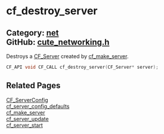 [](../header.md ':include')

# cf_destroy_server

Category: [net](/api_reference?id=net)  
GitHub: [cute_networking.h](https://github.com/RandyGaul/cute_framework/blob/master/include/cute_networking.h)  
---

Destroys a [CF_Server](/net/cf_server.md) created by [cf_make_server](/net/cf_make_server.md).

```cpp
CF_API void CF_CALL cf_destroy_server(CF_Server* server);
```

## Related Pages

[CF_ServerConfig](/net/cf_serverconfig.md)  
[cf_server_config_defaults](/net/cf_server_config_defaults.md)  
[cf_make_server](/net/cf_make_server.md)  
[cf_server_update](/net/cf_server_update.md)  
[cf_server_start](/net/cf_server_start.md)  
